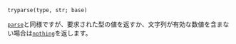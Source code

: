 ```
tryparse(type, str; base)
```

[`parse`](@ref)と同様ですが、要求された型の値を返すか、文字列が有効な数値を含まない場合は[`nothing`](@ref)を返します。
